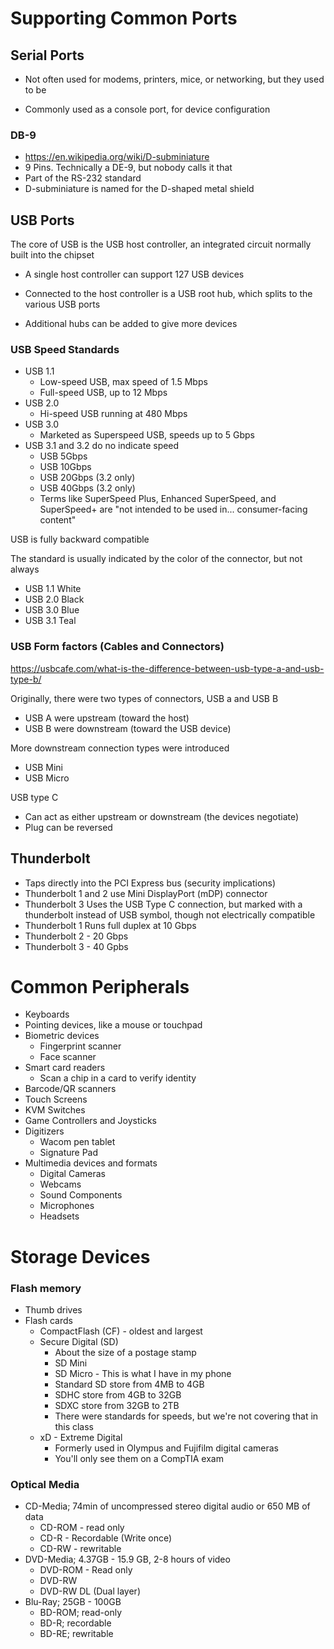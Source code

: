 # Supporting Common Ports

## Serial Ports

* Not often used for modems, printers, mice, or networking, but they used to be

* Commonly used as a console port, for device configuration

### DB-9

* https://en.wikipedia.org/wiki/D-subminiature
* 9 Pins. Technically a DE-9, but nobody calls it that
* Part of the RS-232 standard
* D-subminiature is named for the D-shaped metal shield

## USB Ports

The core of USB is the USB host controller, an integrated circuit normally built into the chipset

* A single host controller can support 127 USB devices
* Connected to the host controller is a USB root hub, which splits to the various USB ports

* Additional hubs can be added to give more devices

### USB Speed Standards

* USB 1.1
  * Low-speed USB, max speed of 1.5 Mbps
  * Full-speed USB, up to 12 Mbps
* USB 2.0
  * Hi-speed USB running at 480 Mbps
* USB 3.0
  * Marketed as Superspeed USB, speeds up to 5 Gbps
* USB 3.1 and 3.2 do no indicate speed
  * USB 5Gbps
  * USB 10Gbps
  * USB 20Gbps (3.2 only)
  * USB 40Gbps (3.2 only)
  * Terms like SuperSpeed Plus, Enhanced SuperSpeed, and SuperSpeed+ are "not intended to be used in... consumer-facing content"

USB is fully backward compatible

The standard is usually indicated by the color of the connector, but not always

* USB 1.1 White
* USB 2.0 Black
* USB 3.0 Blue
* USB 3.1 Teal

### USB Form factors (Cables and Connectors)

https://usbcafe.com/what-is-the-difference-between-usb-type-a-and-usb-type-b/

Originally, there were two types of connectors, USB a and USB B

* USB A were upstream (toward the host)
* USB B were downstream (toward the USB device)

More downstream connection types were introduced

* USB Mini
* USB Micro

USB type C

* Can act as either upstream or downstream (the devices negotiate)
* Plug can be reversed

## Thunderbolt

* Taps directly into the PCI Express bus (security implications)
* Thunderbolt 1 and 2 use Mini DisplayPort (mDP) connector
* Thunderbolt 3 Uses the USB Type C connection, but marked with a thunderbolt instead of USB symbol, though not electrically compatible
* Thunderbolt 1 Runs full duplex at 10 Gbps
* Thunderbolt 2 - 20 Gbps
* Thunderbolt 3 - 40 Gpbs

# Common Peripherals

* Keyboards
* Pointing devices, like a mouse or touchpad
* Biometric devices
  * Fingerprint scanner
  * Face scanner
* Smart card readers
  * Scan a chip in a card to verify identity
* Barcode/QR scanners
* Touch Screens
* KVM Switches
* Game Controllers and Joysticks
* Digitizers
  * Wacom pen tablet
  * Signature Pad
* Multimedia devices and formats
  * Digital Cameras
  * Webcams
  * Sound Components
  * Microphones
  * Headsets

# Storage Devices

### Flash memory

* Thumb drives
* Flash cards
  * CompactFlash (CF) - oldest and largest
  * Secure Digital (SD)
    * About the size of a postage stamp
    * SD Mini
    * SD Micro - This is what I have in my phone
    * Standard SD store from 4MB to 4GB
    * SDHC store from 4GB to 32GB
    * SDXC store from 32GB to 2TB
    * There were standards for speeds, but we're not covering that in this class
  * xD - Extreme Digital
    * Formerly used in Olympus and Fujifilm digital cameras
    * You'll only see them on a CompTIA exam

### Optical Media

* CD-Media; 74min of uncompressed stereo digital audio or 650 MB of data
  * CD-ROM - read only
  * CD-R - Recordable (Write once)
  * CD-RW - rewritable
* DVD-Media; 4.37GB - 15.9 GB, 2-8 hours of video
  * DVD-ROM - Read only
  * DVD-RW
  * DVD-RW DL (Dual layer)
* Blu-Ray; 25GB - 100GB
  * BD-ROM; read-only
  * BD-R; recordable
  * BD-RE; rewritable

